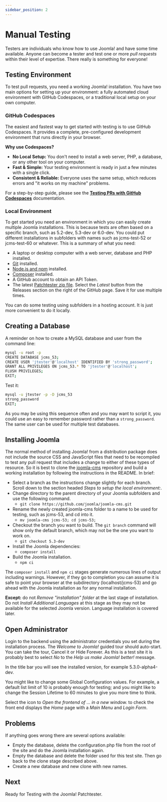 ```yaml
---
sidebar_position: 2
---
```


Manual Testing
==============

Testers are individuals who know how to use Joomla! and have some time available. Anyone can become a tester and test one or more *pull requests* within their level of expertise. There really is something for everyone!

## Testing Environment

To test pull requests, you need a working Joomla! installation. You have two main options for setting up your environment: a fully automated cloud
environment with GitHub Codespaces, or a traditional local setup on your own computer.

### GitHub Codespaces

The easiest and fastest way to get started with testing is to use GitHub Codespaces. It provides a complete, pre-configured development environment
that runs directly in your browser.

**Why use Codespaces?**
- **No Local Setup:** You don't need to install a web server, PHP, a database, or any other tool on your computer.
- **Fast & Simple:** Your testing environment is ready in just a few minutes with a single click.
- **Consistent & Reliable:** Everyone uses the same setup, which reduces errors and "it works on my machine" problems.

For a step-by-step guide, please see the **[Testing PRs with GitHub Codespaces](/testing/manually/github-codespaces)** documentation.

### Local Environment

To get started you need an environment in which you can easily create multiple Joomla installations. This is because tests are often based on a specific branch, such as 5.2-dev, 5.3-dev or 6.0-dev. You could put different installations in subfolders with names such as jcms-test-52 or jcms-test-60 or whatever. This is a summary of what you need:

- A laptop or desktop computer with a web server, database and PHP installed.
- [Git](https://git-scm.com/) installed.
- [Node.js and npm](https://docs.npmjs.com/downloading-and-installing-node-js-and-npm) installed.
- [Composer](https://getcomposer.org/) installed.
- A GitHub account to obtain an API Token.
- The latest [Patchtester zip file](https://github.com/joomla-extensions/patchtester). Select the *Latest* button from the Releases section on the right of the GitHub page. Save it for use multiple times.

You can do some testing using subfolders in a hosting account. It is just more convenient to do it locally.

## Creating a Database

A reminder on how to create a MySQL database and user from the command line:

```sh
mysql -u root -p
CREATE DATABASE jcms_53;
CREATE USER 'jtester'@'localhost' IDENTIFIED BY 'strong_password';
GRANT ALL PRIVILEGES ON jcms_53.* TO 'jtester'@'localhost';
FLUSH PRIVILEGES;
EXIT;
```

Test it:

```sh
mysql -u jtester -p -D jcms_53
strong_password
EXIT;
```

As you may be using this sequence often and you may want to script it, you could use an easy to remember password rather than a `strong_password`. The same user can be used for multiple test databases.

## Installing Joomla

The normal method of installing Joomla! from a distribution package does not include the source CSS and JavaScript files that need to be recompiled to test any pull request that includes a change to either of these types of resource. So it is best to clone the [joomla-cms](https://github.com/joomla/joomla-cms) repository and build a working installation by following the instructions in the README. In brief:

- Select a branch as the instructions change slightly for each branch. Scroll down to the section headed *Steps to setup the local environment:*.
- Change directory to the parent directory of your Joomla subfolders and use the following command.
    - `git clone https://github.com/joomla/joomla-cms.git`
- Rename the newly created joomla-cms folder to a name to be used for testing, such as jcms-53, and cd into it.
    - `mv joomla-cms jcms-53; cd jcms-53;`
- Checkout the branch you want to build. The `git branch` command will show only the default branch, which may not be the one you want to work on.
    - `git checkout 5.3-dev`
- Install the Joomla dependencies:
    - `composer install`
- Build the Joomla installation.
    - `npm ci`

The `composer install` and `npm ci` stages generate numerous lines of output including warnings. However, if they go to completion you can assume it is safe to point your browser at the subdirectory (localhost/jcms-53) and go ahead with the Joomla installation as for any normal installation.

**Except:** do not *Remove "installation" folder* at the last stage of installation. Do not *Install Additional Languages* at this stage as they may not be available for the selected Joomla version. Language installation is covered later.

## Open Administrator

Login to the backend using the administrator credentials you set during the installation process. The *Welcome to Joomla!* guided tour should auto-start. You can take the tour, Cancel it or Hide Forever. As this is a test site it is probably best to select *No* to the *Help us make Joomla! better!* message.

In the title bar you will see the installed version, for example 5.3.0-alpha4-dev.

You might like to change some Global Configuration values. For example, a default list limit of 10 is probably enough for testing; and you might like to change the Session Lifetime to 60 minutes to give you more time to think.

Select the icon to *Open the frontend of ... in a new window.* to check the front end displays the *Home* page with a *Main Menu* and *Login Form*.

## Problems

If anything goes wrong there are several options available:

- Empty the database, delete the configuration.php file from the root of the site and do the Joomla installation again.
- Empty the database and delete the folder used for this test site. Then go back to the clone stage described above.
- Create a new database and new clone with new names.

## Next

Ready for Testing with the Joomla! Patchtester.
